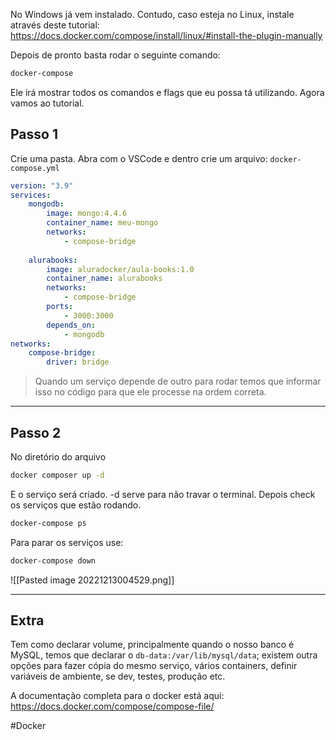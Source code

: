 No Windows já vem instalado. Contudo, caso esteja no Linux, instale através deste tutorial:
https://docs.docker.com/compose/install/linux/#install-the-plugin-manually

Depois de pronto basta rodar o seguinte comando:

```bash
docker-compose
```

Ele irá mostrar todos os comandos e flags que eu possa tá utilizando.
Agora vamos ao tutorial.

## Passo 1

Crie uma pasta. Abra com o VSCode e dentro crie um arquivo: `docker-compose.yml`

```yml
version: "3.9"
services: 
	mongodb:
		image: mongo:4.4.6
		container_name: meu-mongo
		networks:
			- compose-bridge
	
	alurabooks:
		image: aluradocker/aula-books:1.0
		container_name: alurabooks
		networks:
			- compose-bridge
		ports:
			- 3000:3000
		depends_on:
			- mongodb
networks:
	compose-bridge:
		driver: bridge
```

> Quando um serviço depende de outro para rodar temos que informar isso no código para que ele processe na ordem correta.

----

## Passo 2

No diretório do arquivo

```bash
docker composer up -d
```

E o serviço será criado. -d serve para não travar o terminal.
Depois check os serviços que estão rodando.

```bash
docker-compose ps
```

Para parar os serviços use:

```bash
docker-compose down
```


![[Pasted image 20221213004529.png]]

----

## Extra

Tem como declarar volume, principalmente quando o nosso banco é MySQL, temos que declarar o `db-data:/var/lib/mysql/data`; existem outra opções para fazer cópia do mesmo serviço, vários containers, definir variáveis de ambiente, se dev, testes, produção etc. 

A documentação completa para o docker está aqui: 
https://docs.docker.com/compose/compose-file/


#Docker